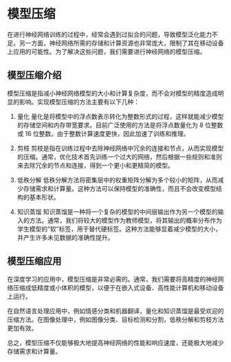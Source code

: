 # 模型压缩
在进行神经网络训练的过程中，经常会遇到过拟合的问题，导致模型泛化能力不足。另一方面，神经网络所需的存储和计算资源也非常庞大，限制了其在移动设备上应用的可能性。为了解决这些问题，我们需要进行神经网络的模型压缩。

## 模型压缩介绍
模型压缩是指减小神经网络模型的大小和计算复杂度，而不会对模型的精度造成明显的影响。实现模型压缩的方法主要有以下几种：

1. 量化
量化是将模型中的浮点数表示转化为整数形式的过程，这样就能减少模型的存储空间和内存带宽要求。目前广泛使用的方法是将浮点数量化为 8 位整数或 16 位整数。由于整数计算速度更快，因此加速了训练和推理。

2. 剪枝
剪枝是指在训练过程中去除神经网络中冗余的连接和节点，从而实现模型的压缩。通常，优化技术首先训练一个过大的网络，然后根据一些规则和准则来去除冗余的节点和连接，得到一个更小和更精简的模型。

3. 低秩分解
低秩分解方法将密集层中的权重矩阵分解为多个较小的矩阵，从而减少存储需求和计算量。这种方法可以保持模型的准确性，而且不会改变模型结构的基本形状。

4. 知识蒸馏
知识蒸馏是一种将一个复杂的模型的中间层输出作为另一个模型的输入的方法。通常，我们将较大的模型作为教师模型，将其输出的概率分布作为学生模型的“软”标签，用于替代硬标签。这种方法能够显着减少模型的大小，并产生许多未见数据的准确性提升。

## 模型压缩应用
在深度学习的应用中，模型压缩是非常必需的。通常，我们需要将高精度的神经网络压缩成低精度或小体积的模型，以便于在嵌入式设备、高性能计算机和移动设备上运行。

在自然语言处理应用中，例如情感分类和机器翻译，量化和知识蒸馏是最受欢迎的压缩方法。在图像处理中，例如图像分类、目标检测和分割，低秩分解和剪枝方法更加有效。

总之，模型压缩不仅能够极大地提高神经网络的性能和响应速度，还能极大地减少存储需求和计算量。
